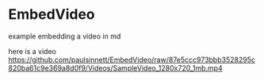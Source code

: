 # EmbedVideo
example embedding a video in md

here is a video
https://github.com/paulsinnett/EmbedVideo/raw/87e5ccc973bbb3528295c820ba61c9e369a8d0f9/Videos/SampleVideo_1280x720_1mb.mp4
